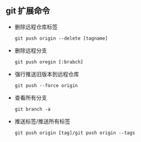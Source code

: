 ## git 扩展命令
* 删除远程仓库标签
     ```
     git push origin --delete [tagname]
     ```
* 删除远程分支
    ```
    git push oregin [:brabch]
    ```
* 强行推送旧版本到远程仓库
    ```
    git push --force origin
    ```
* 查看所有分支
    ```
  git branch -a  
  ```
* 推送标签/推送所有标签
    ```
  git push origin [tag]/git push origin --tags
  ```
